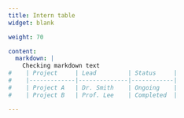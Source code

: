 ```yaml
---
title: Intern table
widget: blank

weight: 70

content:
  markdown: |
    Checking markdown text
#    | Project     | Lead         | Status     |
#    |-------------|--------------|------------|
#    | Project A   | Dr. Smith    | Ongoing    |
#    | Project B   | Prof. Lee    | Completed  |

---
```

